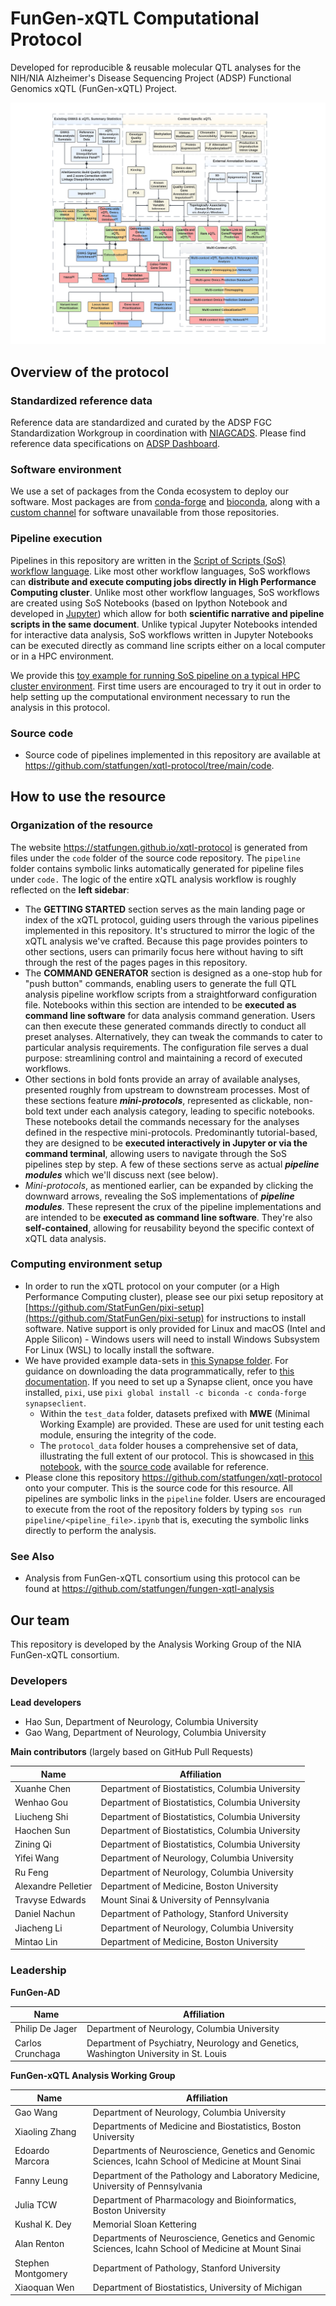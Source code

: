 # FunGen-xQTL Computational Protocol

Developed for reproducible & reusable molecular QTL analyses for the NIH/NIA Alzheimer's Disease Sequencing Project (ADSP) Functional Genomics xQTL (FunGen-xQTL) Project.

![QTL Diagram](code/images/xQTL_Protocol_Feb_2024.png)


## Overview of the protocol

### Standardized reference data

Reference data are standardized and curated by the ADSP FGC Standardization Workgroup in coordination with [NIAGCADS](https://www.nia.nih.gov/research/ad-genetics). Please find reference data specifications on [ADSP Dashboard](https://www.niagads.org/adsp/content/adspgcadgenomeresources-v2pdf).

### Software environment

We use a set of packages from the Conda ecosystem to deploy our software.  Most packages are from [conda-forge](https://conda-forge.org) and [bioconda](https://bioconda.github.io), along with a [custom channel](https://anaconda.org/dnachun) for software unavailable from those repositories.

### Pipeline execution

Pipelines in this repository are written in the [Script of Scripts (SoS) workflow language](https://vatlab.github.io/sos-docs/). Like most other workflow languages, SoS workflows can **distribute and execute computing jobs directly in High Performance Computing cluster**. Unlike most other workflow languages, SoS workflows are created using SoS Notebooks (based on Ipython Notebook and developed in [Jupyter](https://jupyter.org/)) which allow for both **scientific narrative and pipeline scripts in the same document**. Unlike typical Jupyter Notebooks intended for interactive data analysis, SoS workflows written in Jupyter Notebooks can be executed directly as command line scripts either on a local computer or in a HPC environment. 

We provide this [toy example for running SoS pipeline on a typical HPC cluster environment](https://github.com/statfungen/xqtl-protocol/blob/main/code/misc/Job_Example.ipynb). First time users are encouraged to try it out in order to help setting up the computational environment necessary to run the analysis in this protocol.

### Source code

- Source code of pipelines implemented in this repository are available at https://github.com/statfungen/xqtl-protocol/tree/main/code. 

## How to use the resource

### Organization of the resource

The website https://statfungen.github.io/xqtl-protocol is generated from files under the `code` folder of the source code repository. The `pipeline` folder contains symbolic links automatically generated for pipeline files under `code.` The logic of the entire xQTL analysis workflow is roughly reflected on the **left sidebar**:

- The **GETTING STARTED**  section serves as the main landing page or index of the xQTL protocol, guiding users through the various pipelines implemented in this repository. It's structured to mirror the logic of the xQTL analysis we've crafted. Because this page provides pointers to other sections, users can primarily focus here without having to sift through the rest of the pages pages in this repository.
- The **COMMAND GENERATOR** section is designed as a one-stop hub for "push button" commands, enabling users to generate the full QTL analysis pipeline workflow scripts from a straightforward configuration file. Notebooks within this section are intended to be **executed as command line software** for data analysis command generation. Users can then execute these generated commands directly to conduct all preset analyses. Alternatively, they can tweak the commands to cater to particular analysis requirements. The configuration file serves a dual purpose: streamlining control and maintaining a record of executed workflows.
- Other sections in bold fonts provide an array of available analyses, presented roughly from upstream to downstream processes. Most of these sections feature ***mini-protocols***, represented as clickable, non-bold text under each analysis category, leading to specific notebooks. These notebooks detail the commands necessary for the analyses defined in the respective mini-protocols. Predominantly tutorial-based, they are designed to be **executed interactively in Jupyter or via the command terminal**, allowing users to navigate through the SoS pipelines step by step. A few of these sections serve as actual ***pipeline modules*** which we'll discuss next (see below).
- *Mini-protocols*, as mentioned earlier, can be expanded by clicking the downward arrows, revealing the SoS implementations of ***pipeline modules***. These represent the crux of the pipeline implementations and are intended to be **executed as command line software**. They're also **self-contained**, allowing for reusability beyond the specific context of xQTL data analysis.

### Computing environment setup

- In order to run the xQTL protocol on your computer (or a High Performance Computing cluster), please see our pixi setup repository at [https://github.com/StatFunGen/pixi-setup](https://github.com/StatFunGen/pixi-setup) for instructions to install software. Native support is only provided for Linux and macOS (Intel and Apple Silicon) - Windows users will need to install Windows Subsystem For Linux (WSL) to locally install the software.
- We have provided example data-sets in [this Synapse folder](https://www.synapse.org/#!Synapse:syn36416559/files/). For guidance on downloading the data programmatically, refer to [this documentation](https://help.synapse.org/docs/Upload-and-Download-Data-in-Bulk.2003796248.html). If you need to set up a Synapse client, once you have installed, `pixi`, use `pixi global install -c biconda -c conda-forge synapseclient`.
  - Within the `test_data` folder, datasets prefixed with **MWE** (Minimal Working Example) are provided. These are used for unit testing each module, ensuring the integrity of the code.
  - The `protocol_data` folder houses a comprehensive set of data, illustrating the full extent of our protocol. This is showcased in [this notebook](https://statfungen.github.io/xqtl-protocol/code/xqtl_protocol_demo.html), with the [source code](https://github.com/statfungen/xqtl-protocol/blob/main/code/xqtl_protocol_demo.ipynb) available for reference.
- Please clone this repository https://github.com/statfungen/xqtl-protocol onto your computer. This is the source code for this resource. All pipelines are symbolic links in the `pipeline` folder. Users are encouraged to execute from the root of the repository folders by typing `sos run pipeline/<pipeline_file>.ipynb`
that is, executing the symbolic links directly to perform the analysis.

### See Also

- Analysis from FunGen-xQTL consortium using this protocol can be found at https://github.com/statfungen/fungen-xqtl-analysis

## Our team

This repository is developed by the Analysis Working Group of the NIA FunGen-xQTL consortium.

### Developers

**Lead developers**

- Hao Sun, Department of Neurology, Columbia University
- Gao Wang, Department of Neurology, Columbia University

**Main contributors** (largely based on GitHub Pull Requests)

| Name             | Affiliation                                                       |
|------------------|-------------------------------------------------------------------|
| Xuanhe Chen      | Department of Biostatistics, Columbia University                  |
| Wenhao Gou       | Department of Biostatistics, Columbia University                  |
| Liucheng Shi     | Department of Biostatistics, Columbia University                  |
| Haochen Sun      | Department of Biostatistics, Columbia University                  |
| Zining Qi        | Department of Biostatistics, Columbia University                  |
| Yifei Wang       | Department of Neurology, Columbia University                      |
| Ru Feng          | Department of Neurology, Columbia University                      |
| Alexandre Pelletier| Department of Medicine, Boston University                        |
| Travyse Edwards  | Mount Sinai & University of Pennsylvania                           |
| Daniel Nachun    | Department of Pathology, Stanford University                      |
| Jiacheng Li      | Department of Neurology, Columbia University                      |
| Mintao Lin       | Department of Medicine, Boston University                         |

### Leadership

**FunGen-AD**

| Name             | Affiliation                                                       |
|------------------|-------------------------------------------------------------------|
| Philip De Jager  | Department of Neurology, Columbia University                      |
| Carlos Crunchaga | Department of Psychiatry, Neurology and Genetics, Washington University in St. Louis|

**FunGen-xQTL Analysis Working Group**

| Name             | Affiliation                                                       |
|------------------|-------------------------------------------------------------------|
| Gao Wang         | Department of Neurology, Columbia University                      |
| Xiaoling Zhang   | Departments of Medicine and Biostatistics, Boston University      |
| Edoardo Marcora  | Departments of Neuroscience, Genetics and Genomic Sciences, Icahn School of Medicine at Mount Sinai |
| Fanny Leung      | Department of the Pathology and Laboratory Medicine, University of Pennsylvania |
| Julia TCW        | Department of Pharmacology and Bioinformatics, Boston University                         |
| Kushal K. Dey    | Memorial Sloan Kettering                                          |
| Alan Renton      | Departments of Neuroscience, Genetics and Genomic Sciences, Icahn School of Medicine at Mount Sinai |
| Stephen Montgomery | Department of Pathology, Stanford University                    |
| Xiaoquan Wen     | Department of Biostatistics, University of Michigan               |

